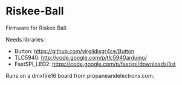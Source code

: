 Riskee-Ball
===========

Firmware for Riskee Ball.

Needs libraries:
* Button: https://github.com/virgildisgr4ce/Button
* TLC5940: http://code.google.com/p/tlc5940arduino/
* FastSPI_LED2: https://code.google.com/p/fastspi/downloads/list

Runs on a dmxfire16 board from propaneandelectrons.com.
